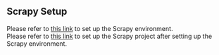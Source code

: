 ## Scrapy Setup
Please refer to [this link](https://github.com/klailatimad/web-scraping-tutorial/blob/main/docs/setting-up-environment.md) to set up the Scrapy environment. <br>
Please refer to [this link](https://github.com/klailatimad/web-scraping-tutorial/blob/main/docs/introduction-to-scrapy.md) to set up the Scrapy project after setting up the Scrapy environment.
